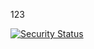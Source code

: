 123







[![Security Status](https://img.shields.io/badge/Security-Medium%3A%2018-yellow)](http://127.0.0.1:5000/report/None)
